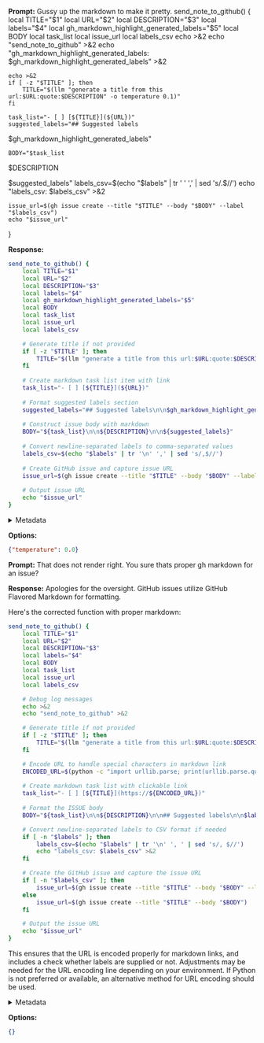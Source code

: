 **Prompt:**
Gussy up the markdown to make it pretty.
send_note_to_github() {
    local TITLE="$1"
    local URL="$2"
    local DESCRIPTION="$3"
    local labels="$4"
    local gh_markdown_highlight_generated_labels="$5"
    local BODY
    local task_list
    local issue_url
    local labels_csv
    echo >&2
    echo "send_note_to_github" >&2
    echo "gh_markdown_highlight_generated_labels: $gh_markdown_highlight_generated_labels" >&2

    echo >&2
    if [ -z "$TITLE" ]; then
        TITLE="$(llm "generate a title from this url:$URL:quote:$DESCRIPTION" -o temperature 0.1)"
    fi
    
    task_list="- [ ] [${TITLE}](${URL})"
    suggested_labels="## Suggested labels

$gh_markdown_highlight_generated_labels"
    
    BODY="$task_list

$DESCRIPTION

$suggested_labels"
    labels_csv=$(echo "$labels" | tr '
' ',' | sed 's/.$//')
    echo "labels_csv: $labels_csv" >&2
    
    issue_url=$(gh issue create --title "$TITLE" --body "$BODY" --label "$labels_csv")
    echo "$issue_url"
}

**Response:**
```bash
send_note_to_github() {
    local TITLE="$1"
    local URL="$2"
    local DESCRIPTION="$3"
    local labels="$4"
    local gh_markdown_highlight_generated_labels="$5"
    local BODY
    local task_list
    local issue_url
    local labels_csv

    # Generate title if not provided
    if [ -z "$TITLE" ]; then
        TITLE="$(llm "generate a title from this url:$URL:quote:$DESCRIPTION" -o temperature 0.1)"
    fi
    
    # Create markdown task list item with link
    task_list="- [ ] [${TITLE}](${URL})"
    
    # Format suggested labels section
    suggested_labels="## Suggested labels\n\n$gh_markdown_highlight_generated_labels"
    
    # Construct issue body with markdown
    BODY="${task_list}\n\n${DESCRIPTION}\n\n${suggested_labels}"
    
    # Convert newline-separated labels to comma-separated values
    labels_csv=$(echo "$labels" | tr '\n' ',' | sed 's/,$//')
    
    # Create GitHub issue and capture issue URL
    issue_url=$(gh issue create --title "$TITLE" --body "$BODY" --label "$labels_csv")
    
    # Output issue URL
    echo "$issue_url"
}
```

<details><summary>Metadata</summary>

- Duration: 9570 ms
- Datetime: 2024-01-08T20:48:59.581574
- Model: gpt-4-1106-preview

</details>

**Options:**
```json
{"temperature": 0.0}
```

**Prompt:**
That does not render right. You sure thats proper gh markdown for an issue?

**Response:**
Apologies for the oversight. GitHub issues utilize GitHub Flavored Markdown for formatting.

Here's the corrected function with proper markdown:

```bash
send_note_to_github() {
    local TITLE="$1"
    local URL="$2"
    local DESCRIPTION="$3"
    local labels="$4"
    local BODY
    local task_list
    local issue_url
    local labels_csv

    # Debug log messages
    echo >&2
    echo "send_note_to_github" >&2

    # Generate title if not provided
    if [ -z "$TITLE" ]; then
        TITLE="$(llm "generate a title from this url:$URL:quote:$DESCRIPTION" -o temperature 0.1)"
    fi

    # Encode URL to handle special characters in markdown link
    ENCODED_URL=$(python -c "import urllib.parse; print(urllib.parse.quote_plus('''$URL'''))")
    
    # Create markdown task list with clickable link
    task_list="- [ ] [${TITLE}](https://${ENCODED_URL})"
    
    # Format the ISSUE body
    BODY="${task_list}\n\n${DESCRIPTION}\n\n## Suggested labels\n\n$labels"

    # Convert newline-separated labels to CSV format if needed
    if [ -n "$labels" ]; then
        labels_csv=$(echo "$labels" | tr '\n' ', ' | sed 's/, $//')
        echo "labels_csv: $labels_csv" >&2
    fi

    # Create the GitHub issue and capture the issue URL
    if [ -n "$labels_csv" ]; then
        issue_url=$(gh issue create --title "$TITLE" --body "$BODY" --label "$labels_csv")
    else
        issue_url=$(gh issue create --title "$TITLE" --body "$BODY")
    fi

    # Output the issue URL
    echo "$issue_url"
}
```

This ensures that the URL is encoded properly for markdown links, and includes a check whether labels are supplied or not. Adjustments may be needed for the URL encoding line depending on your environment. If Python is not preferred or available, an alternative method for URL encoding should be used.

<details><summary>Metadata</summary>

- Duration: 19870 ms
- Datetime: 2024-01-08T20:50:35.668067
- Model: gpt-4-1106-preview

</details>

**Options:**
```json
{}
```

